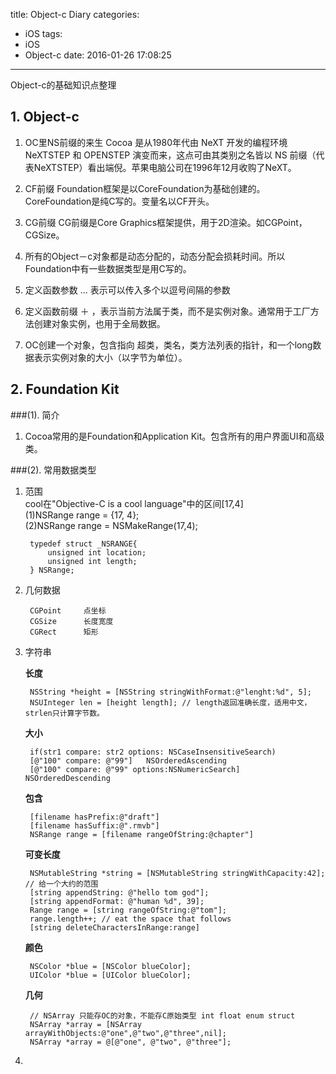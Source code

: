 title: Object-c Diary
categories:
  - iOS
tags:
  - iOS
  - Object-c
date: 2016-01-26 17:08:25
---
Object-c的基础知识点整理

## 1. Object-c

1. OC里NS前缀的来生
Cocoa 是从1980年代由 NeXT 开发的编程环境 NeXTSTEP 和 OPENSTEP 演变而来，这点可由其类别之名皆以 NS 前缀（代表NeXTSTEP）看出端倪。苹果电脑公司在1996年12月收购了NeXT。  

2. CF前缀
Foundation框架是以CoreFoundation为基础创建的。CoreFoundation是纯C写的。变量名以CF开头。  

3. CG前缀
CG前缀是Core Graphics框架提供，用于2D渲染。如CGPoint，CGSize。  

4. 所有的Object－c对象都是动态分配的，动态分配会损耗时间。所以Foundation中有一些数据类型是用C写的。  

5. 定义函数参数 ... 表示可以传入多个以逗号间隔的参数  

6. 定义函数前缀 ＋ ，表示当前方法属于类，而不是实例对象。通常用于工厂方法创建对象实例，也用于全局数据。 

7. OC创建一个对象，包含指向 超类，类名，类方法列表的指针，和一个long数据表示实例对象的大小（以字节为单位）。


## 2. Foundation Kit
###(1). 简介

1. Cocoa常用的是Foundation和Application Kit。包含所有的用户界面UI和高级类。

###(2). 常用数据类型

1. 范围    
	cool在"Objective-C is a cool language"中的区间[17,4]    
	(1)NSRange range = {17, 4};    
	(2)NSRange range = NSMakeRange(17,4);     

		typedef struct _NSRANGE{
			unsigned int location;
			unsigned int length;
		} NSRange;

2. 几何数据

		CGPoint 	点坐标
		CGSize		长度宽度
		CGRect		矩形
3. 字符串

	**长度**

		NSString *height = [NSString stringWithFormat:@"lenght:%d", 5];
		NSUInteger len = [height length]; // length返回准确长度，适用中文，strlen只计算字节数。	

	**大小**

		if(str1 compare: str2 options: NSCaseInsensitiveSearch)
		[@"100" compare: @"99"]   NSOrderedAscending
		[@"100" compare: @"99" options:NSNumericSearch]  NSOrderedDescending

	**包含**
	
		[filename hasPrefix:@"draft"]
		[filename hasSuffix:@".rmvb"]
		NSRange range = [filename rangeOfString:@chapter"]

	**可变长度**

		NSMutableString *string = [NSMutableString stringWithCapacity:42]; // 给一个大约的范围
		[string appendString: @"hello tom god"];
		[string appendFormat: @"human %d", 39];
		Range range = [string rangeOfString:@"tom"];
		range.length++; // eat the space that follows
		[string deleteCharactersInRange:range]

	**颜色**

		NSColor *blue = [NSColor blueColor];
		UIColor *blue = [UIColor blueColor];

	**几何**

		// NSArray 只能存OC的对象，不能存C原始类型 int float enum struct
		NSArray *array = [NSArray arrayWithObjects:@"one",@"two",@"three",nil];
		NSArray *array = @[@"one", @"two", @"three"];
		
4. 